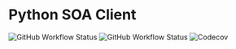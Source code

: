# Python SOA Client

![GitHub Workflow Status](https://img.shields.io/github/workflow/status/Cross-Lab-Project/crosslab/CrossLab%20SOA%20Client%20-%20Lint?label=lint)
![GitHub Workflow Status](https://img.shields.io/github/workflow/status/Cross-Lab-Project/crosslab/CrossLab%20SOA%20Client%20-%20Test?label=tests)
![Codecov](https://img.shields.io/codecov/c/github/Cross-Lab-Project/crosslab?flag=python_soa_client)
